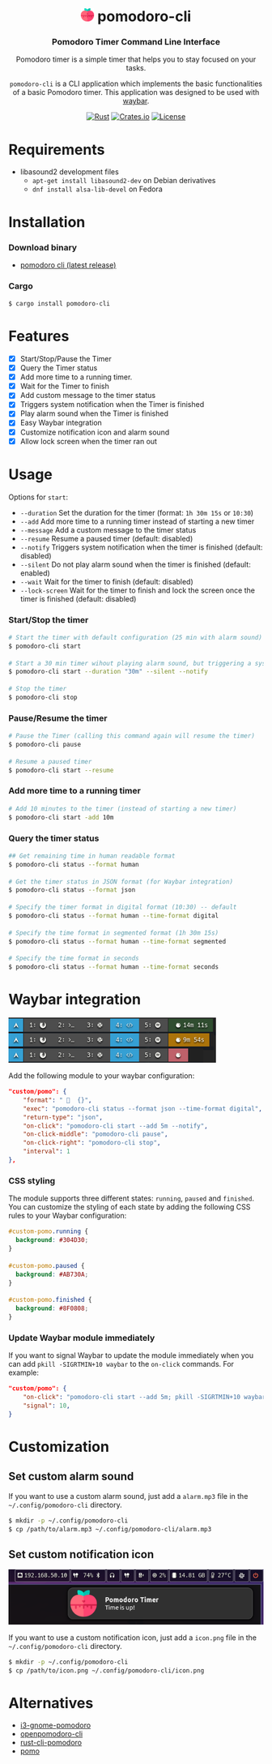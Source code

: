<div align="center">

# ![ ](./assets/icon_small.png) pomodoro-cli
### Pomodoro Timer Command Line Interface

Pomodoro timer is a simple timer that helps you to stay focused on your tasks.

`pomodoro-cli` is a CLI application which implements the basic functionalities of a basic Pomodoro timer. This application was designed to be used with [waybar](https://github.com/Alexays/Waybar).

[![Rust](https://img.shields.io/badge/Rust-orange.svg)](https://www.rust-lang.org/)
[![Crates.io](https://img.shields.io/crates/v/pomodoro-cli.svg)](https://crates.io/crates/pomodoro-cli)
[![License](https://img.shields.io/badge/license-MIT-blue.svg)](LICENSE.md)

</div>

# Requirements

- libasound2 development files
    - `apt-get install libasound2-dev` on Debian derivatives
    - `dnf install alsa-lib-devel` on Fedora

# Installation

### Download binary

- [pomodoro cli (latest release)](https://github.com/jkallio/pomodoro-cli/releases/latest)

### Cargo

```bash
$ cargo install pomodoro-cli
```

# Features

- [x] Start/Stop/Pause the Timer
- [x] Query the Timer status
- [x] Add more time to a running timer.
- [x] Wait for the Timer to finish
- [x] Add custom message to the timer status
- [x] Triggers system notification when the Timer is finished
- [x] Play alarm sound when the Timer is finished
- [x] Easy Waybar integration
- [x] Customize notification icon and alarm sound
- [x] Allow lock screen when the timer ran out

# Usage

Options for `start`:
- `--duration` Set the duration for the timer (format: `1h 30m 15s` or `10:30`)
- `--add` Add more time to a running timer instead of starting a new timer
- `--message` Add a custom message to the timer status
- `--resume` Resume a paused timer (default: disabled)
- `--notify` Triggers system notification when the timer is finished (default: disabled)
- `--silent` Do not play alarm sound when the timer is finished (default: enabled)
- `--wait` Wait for the timer to finish (default: disabled)
- `--lock-screen` Wait for the timer to finish and lock the screen once the timer is finished (default: disabled)

### Start/Stop the timer

```bash
# Start the timer with default configuration (25 min with alarm sound)
$ pomodoro-cli start

# Start a 30 min timer wihout playing alarm sound, but triggering a system notification
$ pomodoro-cli start --duration "30m" --silent --notify

# Stop the timer
$ pomodoro-cli stop
```

### Pause/Resume the timer

```bash
# Pause the Timer (calling this command again will resume the timer)
$ pomodoro-cli pause

# Resume a paused timer
$ pomodoro-cli start --resume
```

### Add more time to a running timer

```bash
# Add 10 minutes to the timer (instead of starting a new timer)
$ pomodoro-cli start -add 10m
```

### Query the timer status

```bash
## Get remaining time in human readable format
$ pomodoro-cli status --format human

# Get the timer status in JSON format (for Waybar integration)
$ pomodoro-cli status --format json

# Specify the timer format in digital format (10:30) -- default
$ pomodoro-cli status --format human --time-format digital

# Specify the time format in segmented format (1h 30m 15s)
$ pomodoro-cli status --format human --time-format segmented

# Specify the time format in seconds
$ pomodoro-cli status --format human --time-format seconds
```

# Waybar integration

![Waybar](./assets/screenshot_waybar.png)

Add the following module to your waybar configuration:

```json
"custom/pomo": {
    "format": "   {}",
    "exec": "pomodoro-cli status --format json --time-format digital",
    "return-type": "json",
    "on-click": "pomodoro-cli start --add 5m --notify",
    "on-click-middle": "pomodoro-cli pause",
    "on-click-right": "pomodoro-cli stop",
    "interval": 1
},
```

### CSS styling

The module supports three different states: `running`, `paused` and `finished`. You can customize the styling of each state by adding the following CSS rules to your Waybar configuration:

```css
#custom-pomo.running {
  background: #304D30;
}

#custom-pomo.paused {
  background: #AB730A;
}

#custom-pomo.finished {
  background: #8F0808;
}
```

###  Update Waybar module immediately

If you want to signal Waybar to update the module immediately when you can add `pkill -SIGRTMIN+10 waybar` to the `on-click` commands. For example:

```json
"custom/pomo": {
    "on-click": "pomodoro-cli start --add 5m; pkill -SIGRTMIN+10 waybar",
    "signal": 10,
}
```

# Customization

## Set custom alarm sound

If you want to use a custom alarm sound, just add a `alarm.mp3` file in the `~/.config/pomodoro-cli` directory.

```bash
$ mkdir -p ~/.config/pomodoro-cli
$ cp /path/to/alarm.mp3 ~/.config/pomodoro-cli/alarm.mp3
```

## Set custom notification icon 

![Waybar](./assets/screenshot_notification.png)

If you want to use a custom notification icon, just add a `icon.png` file in the `~/.config/pomodoro-cli` directory.

```bash
$ mkdir -p ~/.config/pomodoro-cli
$ cp /path/to/icon.png ~/.config/pomodoro-cli/icon.png
```

# Alternatives

- [i3-gnome-pomodoro](https://github.com/kantord/i3-gnome-pomodoro)
- [openpomodoro-cli](https://github.com/open-pomodoro/openpomodoro-cli)
- [rust-cli-pomodoro](https://crates.io/crates/rust-cli-pomodoro)
- [pomo](https://kevinschoon.github.io/pomo/)
